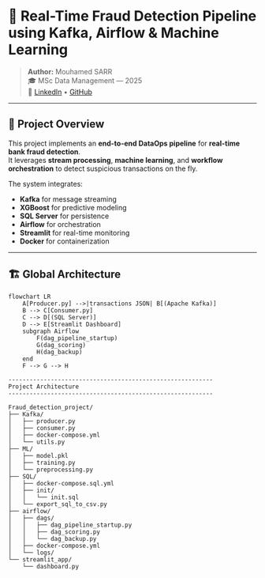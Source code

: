 # 🏦 Real-Time Fraud Detection Pipeline using Kafka, Airflow & Machine Learning

> **Author:** Mouhamed SARR  
> 🎓 MSc Data Management — 2025  
> 🔗 [LinkedIn](https://www.linkedin.com/in/tonprofil) • [GitHub](https://github.com/ton_username)

---

## 🧠 Project Overview

This project implements an **end-to-end DataOps pipeline** for **real-time bank fraud detection**.  
It leverages **stream processing**, **machine learning**, and **workflow orchestration** to detect suspicious transactions on the fly.

The system integrates:
- **Kafka** for message streaming  
- **XGBoost** for predictive modeling  
- **SQL Server** for persistence  
- **Airflow** for orchestration  
- **Streamlit** for real-time monitoring
- **Docker** for containerization

---

## 🏗️ Global Architecture

```mermaid
flowchart LR
    A[Producer.py] -->|transactions JSON| B[(Apache Kafka)]
    B --> C[Consumer.py]
    C --> D[(SQL Server)]
    D --> E[Streamlit Dashboard]
    subgraph Airflow
        F(dag_pipeline_startup)
        G(dag_scoring)
        H(dag_backup)
    end
    F --> G --> H

----------------------------------------------------------
Project Architecture
----------------------------------------------------------

Fraud_detection_project/
├── Kafka/
│   ├── producer.py
│   ├── consumer.py
│   ├── docker-compose.yml
│   └── utils.py
├── ML/
│   ├── model.pkl
│   ├── training.py
│   └── preprocessing.py
├── SQL/
│   ├── docker-compose.sql.yml
│   ├── init/
│   │   └── init.sql
│   └── export_sql_to_csv.py
├── airflow/
│   ├── dags/
│   │   ├── dag_pipeline_startup.py
│   │   ├── dag_scoring.py
│   │   └── dag_backup.py
│   ├── docker-compose.yml
│   └── logs/
└── streamlit_app/
    └── dashboard.py





